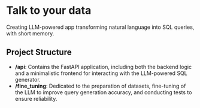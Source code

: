 # Talk to your data
Creating LLM-powered app transforming natural language into SQL queries, with short memory.

Project Structure
-----------------

*   **/api**: Contains the FastAPI application, including both the backend logic and a minimalistic frontend for interacting with the LLM-powered SQL generator.
*   **/fine\_tuning**: Dedicated to the preparation of datasets, fine-tuning of the LLM to improve query generation accuracy, and conducting tests to ensure reliability.
